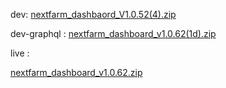 
dev: [nextfarm_dashbaord_V1.0.52(4).zip](https://github.com/user-attachments/files/17455890/nextfarm_dashbaord_V1.0.52.4.zip)


dev-graphql : [nextfarm_dashboard_v1.0.62(1d).zip](https://github.com/user-attachments/files/17600126/nextfarm_dashboard_v1.0.62.1d.zip)


live : 


[nextfarm_dashboard_v1.0.62.zip](https://github.com/user-attachments/files/17599016/nextfarm_dashboard_v1.0.62.zip)
